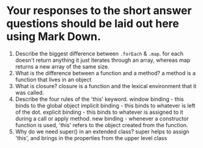# Your responses to the short answer questions should be laid out here using Mark Down.
1. Describe the biggest difference between `.forEach` & `.map`.
for each doesn't return anything it just iterates through an array, whereas map returns a new array of the same size.
2. What is the difference between a function and a method?
a method is a function that lives in an object
3. What is closure?
closure is a function and the lexical environment that it was called.
4. Describe the four rules of the 'this' keyword.
window binding - this binds to the global object
implicit binding - this binds to whatever is left of the dot.
explicit binding - this binds to whatever is assigned to it during a call or apply method.
new binding - whenever a constructor function is used, 'this' refers to the object created from the function.
5. Why do we need super() in an extended class?
super helps to assign 'this', and brings in the properties from the upper level class
